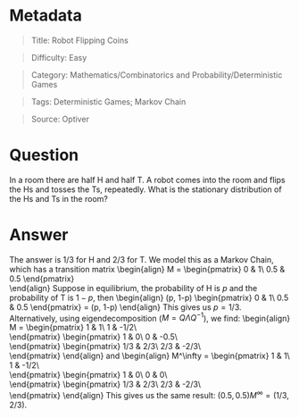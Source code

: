 # Metadata
> Title: Robot Flipping Coins

> Difficulty: Easy

> Category: Mathematics/Combinatorics and Probability/Deterministic Games

> Tags: Deterministic Games; Markov Chain

> Source: Optiver

# Question
In a room there are half H and half T. A robot comes into the room and flips the Hs and tosses the Ts, repeatedly. What is the stationary distribution of the Hs and Ts in the room?

# Answer
The answer is 1/3 for H and 2/3 for T. We model this as a Markov Chain, which has a transition matrix
\begin{align}
    M = 
    \begin{pmatrix}
        0 & 1\\
        0.5 & 0.5
    \end{pmatrix}	
\end{align}
Suppose in equilibrium, the probability of H is $p$ and the probability of T is $1-p$, then
\begin{align}
    (p, 1-p) 
    \begin{pmatrix}
        0 & 1\\
        0.5 & 0.5
    \end{pmatrix}
    =
    (p, 1-p)
\end{align}
This gives us $p = 1/3$. Alternatively, using eigendecomposition ($M = Q \Lambda Q^{-1}$), we find:
\begin{align}
    M = 
    \begin{pmatrix}
    1 & 1\\
    1 & -1/2\\		
    \end{pmatrix}
    \begin{pmatrix}
    1 & 0\\
    0 & -0.5\\		
    \end{pmatrix}
    \begin{pmatrix}
    1/3 & 2/3\\
    2/3 & -2/3\\		
    \end{pmatrix}
\end{align}
and 
\begin{align}
    M^\infty = 
    \begin{pmatrix}
    1 & 1\\
    1 & -1/2\\		
    \end{pmatrix}
    \begin{pmatrix}
    1 & 0\\
    0 & 0\\		
    \end{pmatrix}
    \begin{pmatrix}
    1/3 & 2/3\\
    2/3 & -2/3\\		
    \end{pmatrix}
\end{align}
This gives us the same result: $(0.5, 0.5) M^\infty = (1/3, 2/3)$.